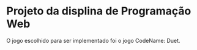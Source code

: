 # Projeto da displina de Programação Web
O jogo escolhido para ser implementado foi o jogo CodeName: Duet.
